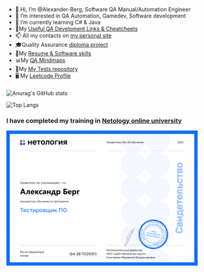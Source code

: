 - 👋 Hi, I’m @Alexander-Berg, Software QA Manual/Automation Engineer
- 👀 I’m interested in QA Automation, Gamedev, Software development
- 🌱 I’m currently learning C# & Java
- 🧶My [Useful QA Develpment Links & Cheatcheets](https://github.com/Alexander-Berg/QA-and-IT-Useful-Links)  
- 📫 All my contacts on [my personal site](https://alexander-berg.github.io/)
- 🎓Quality Assurance [diploma project](https://github.com/Alexander-Berg/Quality-Assurance-Diploma)
- 📑My [Resume & Software skills](https://github.com/Alexander-Berg/A.Berg-Resume)                         
- 📊My [QA Mindmaps](https://github.com/Alexander-Berg/QA-Engineer-Mindmaps#readme)
- 📑My [My Tests repository](https://github.com/Alexander-Berg/TestsRepository)
- 🖥 My [Leetcode Profile](https://leetcode.com/Berg92/) 




###
![Anurag's GitHub stats](https://github-readme-stats.vercel.app/api?username=Alexander-Berg&show_icons=true&theme=vision-friendly-dark)

![Top Langs](https://github-readme-stats.vercel.app/api/top-langs/?username=Alexander-Berg&langs_count=9)

### I have completed my training in [Netology online university](https://netology.ru)
![](https://github.com/Alexander-Berg/Alexander-Berg/blob/e23b3a0f28c20f98ee180164a29e22f75c2c074e/source/download.png)






